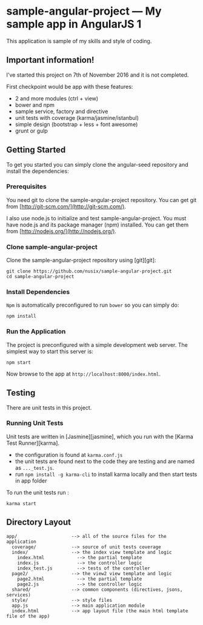 # sample-angular-project — My sample app in AngularJS 1

This application is sample of my skills and style of coding.


## Important information!

I've started this project on 7th of November 2016 and it is not completed.

First checkpoint would be app with these features:

* 2 and more modules (ctrl + view)
* bower and npm
* sample service, factory and directive
* unit tests with coverage (karma/jasmine/istanbul)
* simple design (bootstrap + less + font awesome)
* grunt or gulp


## Getting Started

To get you started you can simply clone the angular-seed repository and install the dependencies:


### Prerequisites

You need git to clone the sample-angular-project repository. You can get git from
[http://git-scm.com/](http://git-scm.com/).

I also use node.js to initialize and test sample-angular-project. You must have node.js and
its package manager (npm) installed.  You can get them from [http://nodejs.org/](http://nodejs.org/).


### Clone sample-angular-project

Clone the sample-angular-project repository using [git][git]:

```
git clone https://github.com/nusix/sample-angular-project.git
cd sample-angular-project
```


### Install Dependencies

`Npm` is automatically preconfigured to run `bower` so you can simply do:

```
npm install
```


### Run the Application

The project is preconfigured with a simple development web server.  The simplest way to start
this server is:

```
npm start
```

Now browse to the app at `http://localhost:8000/index.html`.


## Testing

There are unit tests in this project.

### Running Unit Tests

Unit tests are written in
[Jasmine][jasmine], which you run with the [Karma Test Runner][karma].

* the configuration is found at `karma.conf.js`
* the unit tests are found next to the code they are testing and are named as `..._test.js`.
* run `npm install -g karma-cli` to install karma locally and then start tests in app folder

To run the unit tests run :

```
karma start
```

## Directory Layout

```
app/                    --> all of the source files for the application
  coverage/             --> source of unit tests coverage
  index/                --> the index view template and logic
    index.html            --> the partial template
    index.js              --> the controller logic
    index_test.js         --> tests of the controller
  page2/                --> the view2 view template and logic
    page2.html            --> the partial template
    page2.js              --> the controller logic
  shared/               --> common components (directives, jsons, services)
  style/                --> style files
  app.js                --> main application module
  index.html            --> app layout file (the main html template file of the app)
```
